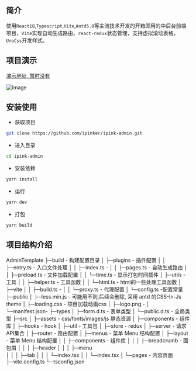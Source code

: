 ## 简介

使用`React18`,`Typescript`,`Vite`,`Antd5.0`等主流技术开发的开箱即用的中后台前端项目，`Vite`实现自动生成路由，`react-redux`状态管理，支持虚拟滚动表格，`UnoCss`开发样式。

## 项目演示
[演示地址, 暂时没有](-)<br>

![image](-)

## 安装使用

- 获取项目

```bash
git clone https://github.com/ipinker/ipink-admin.git
```

- 进入目录

```bash
cd ipink-admin
```

- 安装依赖
```bash
yarn install
```

- 运行

```bash
yarn dev
```

- 打包

```bash
yarn build
```

## 项目结构介绍

AdminTemplate
├─build - 构建配置目录
│  ├─plugins - 插件配置
│  │  ├─entry.ts - 入口文件处理
│  │  ├─index.ts -
│  │  ├─pages.ts - 自动生成路由
│  │  ├─preload.ts - 文件加载配置
│  │  └─time.ts  - 显示打包时间插件
│  ├─utils   - 工具
│  │  ├─helper.ts - 工具函数
│  │  └─html.ts   - html的一些处理工具函数
│  ├─vite
│  │  ├─build.ts  - 
│  │  └─proxy.ts  - 代理配置 
│  └─config.ts -配置常量
├─public
│  ├─less.min.js  - 可能用不到,后续会删除, 采用 antd 的CSS-In-Js theme
│  ├─loading.css  - 项目加载动画css
│  ├─logo.png     - 
│  └─manifest.json-
├─types
│  ├─form.d.ts    - 表单类型
│  └─public.d.ts  - 全局类型
├─src
│   ├─assets      - css/fonts/images/js 静态资源
│   ├─components  - 组件库
│   ├─hooks       - hook
│   ├─util        - 工具包
│   ├─store       - redux
│   ├─server      - 请求API集合
│   ├─router      - 路由配置
│   ├─menus       - 菜单 Menu 结构配置
│   ├─layout      - 菜单 Menu 结构配置
│   │   ├─components  - 组件库
│   │   │   ├─breadcrumb  - 面包屑
│   │   │   ├─header
│   │   │   ├─menu      
│   │   │   ├─tab
│   │   │   └─index.tsx 
│   │   └─index.tsx 
│   └─pages       - 内容页面
├─vite.config.ts 
└─tsconfig.json
